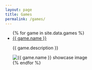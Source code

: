 ```yaml
---
layout: page
title: Games
permalink: /games/
---
```


<ul>
  {% for game in site.data.games %}
    <li>
      <a href="/games/{{ game.name | slugify }}">{{ game.name }}</a>
      <p>{{ game.description }}</p>
      <img src="{{ game.showcase_image }}" alt="{{ game.name }} showcase image">
    </li>
  {% endfor %}
</ul>
